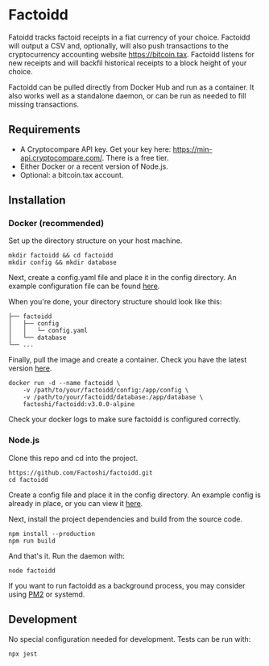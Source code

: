 # Factoidd

Fatoidd tracks factoid receipts in a fiat currency of your choice. Factoidd will output a CSV and, optionally, will also push transactions to the cryptocurrency accounting website https://bitcoin.tax. Factoidd listens for new receipts and will backfil historical receipts to a block height of your choice.

Factoidd can be pulled directly from Docker Hub and run as a container. It also works well as a standalone daemon, or can be run as needed to fill missing transactions.

## Requirements

-   A Cryptocompare API key. Get your key here: https://min-api.cryptocompare.com/. There is a free tier.
-   Either Docker or a recent version of Node.js.
-   Optional: a bitcoin.tax account.

## Installation

### Docker (recommended)

Set up the directory structure on your host machine.

```
mkdir factoidd && cd factoidd
mkdir config && mkdir database
```

Next, create a config.yaml file and place it in the config directory. An example configuration file can be found [here](config/config.EXAMPLE.yaml).

When you're done, your directory structure should look like this:

```
├── factoidd
│   ├── config
│   │   └─ config.yaml
│   └── database
└── ...
```

Finally, pull the image and create a container. Check you have the latest version [here](https://cloud.docker.com/u/factoshi/repository/docker/factoshi/factoidd/tags).

```
docker run -d --name factoidd \
    -v /path/to/your/factoidd/config:/app/config \
    -v /path/to/your/factoidd/database:/app/database \
    factoshi/factoidd:v3.0.0-alpine
```

Check your docker logs to make sure factoidd is configured correctly.

### Node.js

Clone this repo and cd into the project.

```
https://github.com/Factoshi/factoidd.git
cd factoidd
```

Create a config file and place it in the config directory. An example config is already in place, or you can view it [here](config/config.yaml.example).

Next, install the project dependencies and build from the source code.

```
npm install --production
npm run build
```

And that's it. Run the daemon with:

```
node factoidd
```

If you want to run factoidd as a background process, you may consider using [PM2](http://pm2.keymetrics.io/) or systemd.

## Development

No special configuration needed for development. Tests can be run with:

```
npx jest
```
